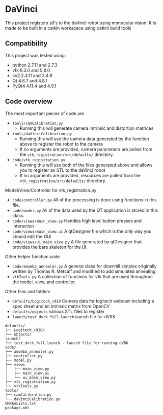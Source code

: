 # DaVinci
This project registers stl's to the daVinci robot using monocular vision. It is made to be built in a catkin workspace using catkin build tools

## Compatibility

This project was tested using:  
- python 2.7.11 and 2.7.3  
- vtk 6.3.0 and 5.8.0  
- cv2 2.4.11 and 2.4.9  
- Qt 4.8.7 and 4.8.1  
- PyQt4 4.11.4 and 4.9.1

## Code overview
The most important pieces of code are

- `tools/camCalibration.py`
    - Running this will generate camera intrinsic and distortion matrices
- `tools/daVinciCalibration.py`
    - Running this will use the camera data generated by the function above to register the robot to the camera
    - If no arguments are provided, camera parameters are pulled from the `vtk_registration/src/defaults/` directory.
- `code/vtk_registration.py`
    - Running this will use both of the files generated above and allows you to register an STL to the daVinci robot
    - If no arguments are provided, resources are pulled from the `vtk_registration/src/defaults/` directory.

Model/View/Controller for vtk_registration.py

- `code/controller.py` All of the processing is done using functions in this file.
- `code/model.py` All of the data used by the QT application is stored in this class.
- `code/views/main_view.py` Handles high level button presses and interaction
- `code/views/main_view.ui` A qtDesigner file which is the only way you should edit the GUI
- `code/views/ui_main_view.py` A file generated by qtDesigner that provides the bare skeleton for the UI.

Other helper function code

- `code/amoeba_annealer.py` A general class for downhill simplex originally written by Thomas R. Metcalf and modified to add simulated annealing.
- `vtkTools.py` A collection of functions for vtk that are used throughout the model, view, and controller.

Other files and folders
- `defaults/Logitech_c920` Camera data for logitech webcam including a spec sheet and an intrinsic matrix from OpenCV
- `defaults/objects` various STL files to register
- `launch/test_dvrk_full.launch` launch file for dVRK

```
defaults/
├── Logitech_c920/
└── objects/
launch/
└── test_dvrk_full.launch - launch file for running dVRK
code/
├── amoeba_annealer.py
├── controller.py
├── model.py
├── views
│   ├── main_view.py 
│   ├── main_view.ui
│   └── ui_main_view.py
├── vtk_registration.py
└── vtkTools.py
tools/
├── camCalibration.py
└── daVinciCalibration.py
CMakeLists.txt
package.xml
```

